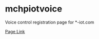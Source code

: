 # mchpiotvoice
Voice control registration page for *-iot.com

[Page Link](https://github.com/MicrochipTech/PIC32MZW1_Curiosity_OOB)
